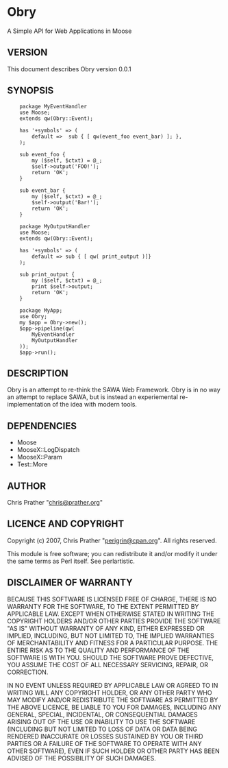 # Obry

A Simple API for Web Applications in Moose

## VERSION

This document describes Obry version 0.0.1

## SYNOPSIS

        package MyEventHandler
        use Moose;
        extends qw(Obry::Event);
    
        has '+symbols' => (
            default =>  sub { [ qw(event_foo event_bar) ]; }, 
        );

        sub event_foo {
            my ($self, $ctxt) = @_;
            $self->output('FOO!');
            return 'OK';
        }
    
        sub event_bar {
            my ($self, $ctxt) = @_;
            $self->output('Bar!');
            return 'OK';
        }

        package MyOutputHandler
        use Moose;
        extends qw(Obry::Event);
    
        has '+symbols' => (
            default => sub { [ qw( print_output )]}
        );

        sub print_output {
            my ($self, $ctxt) = @_;
            print $self->output;
            return 'OK';
        }

        package MyApp;
        use Obry;
        my $app = Obry->new();
        $opp->pipeline(qw(
            MyEventHandler
            MyOutputHandler
        ));
        $app->run();

## DESCRIPTION

Obry is an attempt to re-think the SAWA Web Framework. Obry is in no way
an attempt to replace SAWA, but is instead an experiemental
re-implementation of the idea with modern tools.

## DEPENDENCIES

* Moose
* MooseX::LogDispatch
* MooseX::Param
* Test::More

## AUTHOR

Chris Prather "<chris@prather.org>"

## LICENCE AND COPYRIGHT

Copyright (c) 2007, Chris Prather "<perigrin@cpan.org>". All rights
reserved.

This module is free software; you can redistribute it and/or modify it
under the same terms as Perl itself. See perlartistic.

## DISCLAIMER OF WARRANTY

BECAUSE THIS SOFTWARE IS LICENSED FREE OF CHARGE, THERE IS NO WARRANTY
FOR THE SOFTWARE, TO THE EXTENT PERMITTED BY APPLICABLE LAW. EXCEPT WHEN
OTHERWISE STATED IN WRITING THE COPYRIGHT HOLDERS AND/OR OTHER PARTIES
PROVIDE THE SOFTWARE "AS IS" WITHOUT WARRANTY OF ANY KIND, EITHER
EXPRESSED OR IMPLIED, INCLUDING, BUT NOT LIMITED TO, THE IMPLIED
WARRANTIES OF MERCHANTABILITY AND FITNESS FOR A PARTICULAR PURPOSE. THE
ENTIRE RISK AS TO THE QUALITY AND PERFORMANCE OF THE SOFTWARE IS WITH
YOU. SHOULD THE SOFTWARE PROVE DEFECTIVE, YOU ASSUME THE COST OF ALL
NECESSARY SERVICING, REPAIR, OR CORRECTION.

IN NO EVENT UNLESS REQUIRED BY APPLICABLE LAW OR AGREED TO IN WRITING
WILL ANY COPYRIGHT HOLDER, OR ANY OTHER PARTY WHO MAY MODIFY AND/OR
REDISTRIBUTE THE SOFTWARE AS PERMITTED BY THE ABOVE LICENCE, BE LIABLE
TO YOU FOR DAMAGES, INCLUDING ANY GENERAL, SPECIAL, INCIDENTAL, OR
CONSEQUENTIAL DAMAGES ARISING OUT OF THE USE OR INABILITY TO USE THE
SOFTWARE (INCLUDING BUT NOT LIMITED TO LOSS OF DATA OR DATA BEING
RENDERED INACCURATE OR LOSSES SUSTAINED BY YOU OR THIRD PARTIES OR A
FAILURE OF THE SOFTWARE TO OPERATE WITH ANY OTHER SOFTWARE), EVEN IF
SUCH HOLDER OR OTHER PARTY HAS BEEN ADVISED OF THE POSSIBILITY OF SUCH
DAMAGES.

